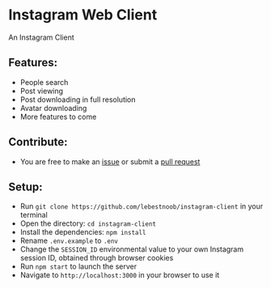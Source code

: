 # Instagram Web Client

An Instagram Client

## Features:

- People search
- Post viewing
- Post downloading in full resolution
- Avatar downloading
- More features to come

## Contribute:

- You are free to make an [issue](https://github.com/lebestnoob/instagram-client/issues) or submit a [pull request](https://github.com/lebestnoob/instagram-client/pulls)

## Setup:

- Run `git clone https://github.com/lebestnoob/instagram-client` in your terminal
- Open the directory: `cd instagram-client`
- Install the dependencies: `npm install`
- Rename `.env.example` to `.env`
- Change the `SESSION_ID` environmental value to your own Instagram session ID, obtained through browser cookies
- Run `npm start` to launch the server
- Navigate to `http://localhost:3000` in your browser to use it
